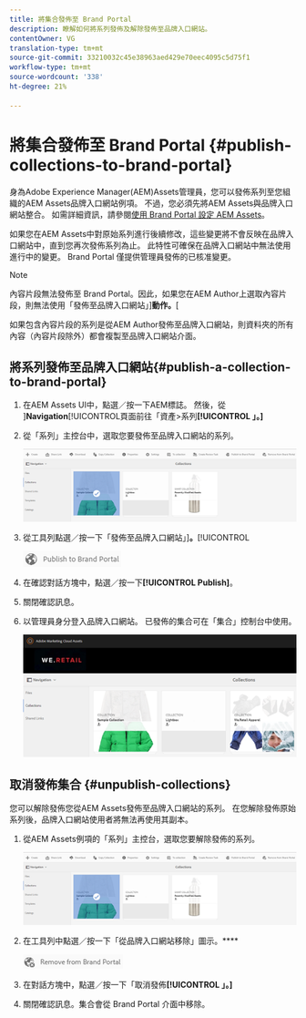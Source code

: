 ```yaml
---
title: 將集合發佈至 Brand Portal
description: 瞭解如何將系列發佈及解除發佈至品牌入口網站。
contentOwner: VG
translation-type: tm+mt
source-git-commit: 33210032c45e38963aed429e70eec4095c5d75f1
workflow-type: tm+mt
source-wordcount: '338'
ht-degree: 21%

---
```



# 將集合發佈至 Brand Portal {#publish-collections-to-brand-portal}

身為Adobe Experience Manager(AEM)Assets管理員，您可以發佈系列至您組織的AEM Assets品牌入口網站例項。 不過，您必須先將AEM Assets與品牌入口網站整合。 如需詳細資訊，請參閱[使用 Brand Portal 設定 AEM Assets](configure-aem-assets-with-brand-portal.md)。

如果您在AEM Assets中對原始系列進行後續修改，這些變更將不會反映在品牌入口網站中，直到您再次發佈系列為止。 此特性可確保在品牌入口網站中無法使用進行中的變更。 Brand Portal 僅提供管理員發佈的已核准變更。

>[!NOTE]
>
>內容片段無法發佈至 Brand Portal。因此，如果您在AEM Author上選取內容片段，則無法使用「發佈至品牌入口網站」]**動作。**[
>
>如果包含內容片段的系列是從AEM Author發佈至品牌入口網站，則資料夾的所有內容（內容片段除外）都會複製至品牌入口網站介面。

## 將系列發佈至品牌入口網站{#publish-a-collection-to-brand-portal}

1. 在AEM Assets UI中，點選／按一下AEM標誌。 然後，從&#x200B;]**Navigation**[!UICONTROL &#x200B;頁面前往「資產>系列&#x200B;**[!UICONTROL 」。]**
2. 從「系列」主控台中，選取您要發佈至品牌入口網站的系列。

   ![select_collection](assets/select_collection.png)

3. 從工具列點選／按一下「發佈至品牌入口網站」]**。**[!UICONTROL 

   ![publish_to_bp_icon](assets/publish_to_bp_icon.png)

4. 在確認對話方塊中，點選／按一下&#x200B;**[!UICONTROL Publish]**。
5. 關閉確認訊息。
6. 以管理員身分登入品牌入口網站。 已發佈的集合可在「集合」控制台中使用。

   ![published_collection](assets/published_collection.png)

## 取消發佈集合 {#unpublish-collections}

您可以解除發佈您從AEM Assets發佈至品牌入口網站的系列。 在您解除發佈原始系列後，品牌入口網站使用者將無法再使用其副本。

1. 從AEM Assets例項的「系列」主控台，選取您要解除發佈的系列。

   ![select_collection-1](assets/select_collection-1.png)

2. 在工具列中點選／按一下「從品牌入口網站移除」圖示。****

   ![remove_from_bp_icon](assets/remove_from_bp_icon.png)

3. 在對話方塊中，點選／按一下「取消發佈&#x200B;**[!UICONTROL 」。]**
4. 關閉確認訊息。集合會從 Brand Portal 介面中移除。
